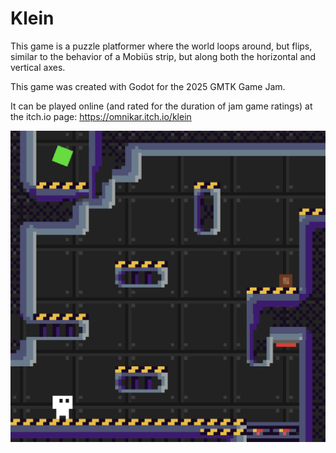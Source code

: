 # Klein
This game is a puzzle platformer where the world loops around, but flips, similar to the behavior of a Mobiüs strip, but along both the horizontal and vertical axes.

This game was created with Godot for the 2025 GMTK Game Jam.

It can be played online (and rated for the duration of jam game ratings) at the itch.io page:
https://omnikar.itch.io/klein

![](screenshot.png)
